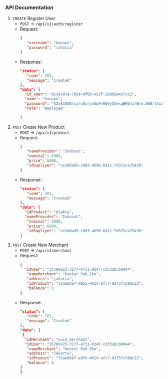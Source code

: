 ### API Documentation

1. `CREATE` Register User
    - `POST` -> `/api/v1/auth/register`
    - Request:
      ```json
      {
         "username": "hunayn",
         "password": "rahasia"
      }
      ``` 
    - Response:
      ```json
      "status": {
         "code": 201,
         "message": "Created"
      },
      "data": {
        "id_user": "95c4507a-7dca-4f6b-8c5f-200d894c7cc2",
        "name": "hunayn",
        "password": "$2a$10$Nrvz/c0orjmOpFn96YyCOexqBR64z/Brm.SW0/thia6.R6stPUBYW",
        "role": "employee"

      }
2. `POST` Create New Product
     - `POST` -> `/api/v1/product`
    - Request:
      ```json
      {
         "nameProvider": "Indosat",
         "nominal": 5000,
         "price": 6000,
         "idSupliyer": "ce18dad5-c003-4b98-b811-7d372ca75439"
      }
      ``` 
    - Response:
      ```json
      "status": {
         "code": 201,
         "message": "Created"
      },
      "data": {
        "idProduct": "blabla",
        "nameProvider": "Indosat",
         "nominal": 5000,
         "price": 6000,
         "idSupliyer": "ce18dad5-c003-4b98-b811-7d372ca75439"
      }

3. `POST` Create New Merchant
     - `POST` -> `/api/v1/merchant`
    - Request:
      ```json
      {
        "idUser": "35706923-3177-4731-9247-cd33abcb9944",
         "nameMerchant": "Konter Pak Eko",
         "address": "jakarta",
         "idProduct": "72aebbb7-a955-4614-afc7-9275fc58dc22",
         "balance": 0
      }
      ``` 
    - Response:
      ```json
      "status": {
         "code": 201,
         "message": "Created"
      },
      "data": {
       {
        "idMerchant": "uuid_merchant",
        "idUser": "35706923-3177-4731-9247-cd33abcb9944",
         "nameMerchant": "Konter Pak Eko",
         "address": "jakarta",
         "idProduct": "72aebbb7-a955-4614-afc7-9275fc58dc22",
         "balance": 0
      }
      }
